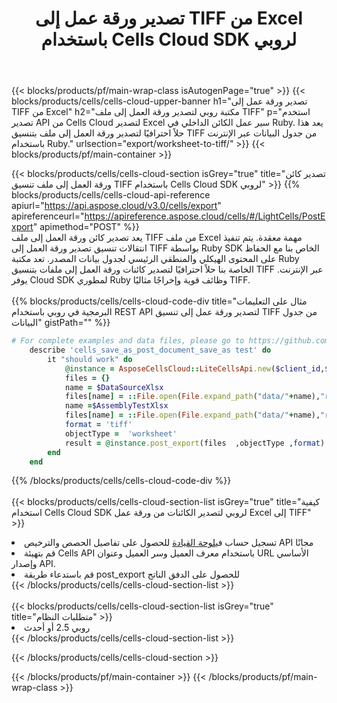 ﻿---
title:  تصدير ورقة عمل إلى TIFF من Excel باستخدام Cells Cloud SDK لروبي
description:  Aspose.Cells Cloud REST API يدعم تصدير الملفات بتنسيق {0} إلى {1} باستخدام {2}.
---
{{< blocks/products/pf/main-wrap-class isAutogenPage="true" >}}
{{< blocks/products/cells/cells-cloud-upper-banner h1="تصدير ورقة عمل إلى TIFF من Excel" h2="مكتبة روبي لتصدير ورقة العمل إلى ملف TIFF" p="استخدم تصدير API من Cells Cloud لتصدير Excel سير عمل الكائن الداخلي في Ruby. يعد هذا حلاً احترافيًا لتصدير ورقة العمل إلى ملف بتنسيق TIFF من جدول البيانات عبر الإنترنت باستخدام Ruby." urlsection="export/worksheet-to-tiff/" >}}
{{< blocks/products/pf/main-container >}}

{{< blocks/products/cells/cells-cloud-section isGrey="true" title="تصدير كائن ورقة العمل إلى ملف تنسيق TIFF باستخدام Cells Cloud SDK لروبي" >}}
{{% blocks/products/cells/cells-cloud-api-reference apiurl="https://api.aspose.cloud/v3.0/cells/export" apireferenceurl="https://apireference.aspose.cloud/cells/#/LightCells/PostExport" apimethod="POST" %}}
<br/>
يعد تصدير كائن ورقة العمل إلى ملف TIFF من ملف Excel مهمة معقدة. يتم تنفيذ انتقالات تنسيق تصدير ورقة العمل إلى TIFF بواسطة Ruby SDK الخاص بنا مع الحفاظ على المحتوى الهيكلي والمنطقي الرئيسي لجدول بيانات المصدر. تعد مكتبة Ruby الخاصة بنا حلاً احترافيًا لتصدير كائنات ورقة العمل إلى ملفات بتنسيق TIFF عبر الإنترنت. يوفر Cloud SDK لمطوري Ruby وظائف قوية وإخراجًا مثاليًا TIFF.
<br/>
<br/>
{{% blocks/products/cells/cells-cloud-code-div title="مثال على التعليمات البرمجية في روبي باستخدام REST API لتصدير ورقة عمل إلى تنسيق TIFF من جدول البيانات" gistPath="" %}}
  
```ruby
# For complete examples and data files, please go to https://github.com/aspose-cells-cloud/aspose-cells-cloud-ruby/
    describe 'cells_save_as_post_document_save_as test' do
        it "should work" do
            @instance = AsposeCellsCloud::LiteCellsApi.new($client_id,$client_secret,"v3.0","https://api.aspose.cloud/")
            files = {}      
            name = $DataSourceXlsx
            files[name] = ::File.open(File.expand_path("data/"+name),"r") 
            name =$AssemblyTestXlsx 
            files[name] = ::File.open(File.expand_path("data/"+name),"r")
            format = 'tiff'
            objectType =  'worksheet'
            result = @instance.post_export(files  ,objectType ,format)    
        end
    end
```
   
{{% /blocks/products/cells/cells-cloud-code-div %}}
<br/>
<br/>
{{< blocks/products/cells/cells-cloud-section-list isGrey="true" title="كيفية استخدام Cells Cloud SDK لروبي لتصدير الكائنات من ورقة عمل Excel إلى TIFF" >}}
<li> تسجيل حساب في<a href="https://dashboard.aspose.cloud/">لوحة القيادة</a> للحصول على تفاصيل الحصص والترخيص API مجانًا</li>
<li>قم بتهيئة Cells API باستخدام معرف العميل وسر العميل وعنوان URL الأساسي وإصدار API.</li>
<li>قم باستدعاء طريقة post_export للحصول على الدفق الناتج</li>
{{< /blocks/products/cells/cells-cloud-section-list >}}
<br/>
<br/>
{{< blocks/products/cells/cells-cloud-section-list isGrey="true" title="متطلبات النظام" >}}
<li>روبي 2.5 أو أحدث</li>
{{< /blocks/products/cells/cells-cloud-section-list >}}

{{< /blocks/products/cells/cells-cloud-section >}}

{{< /blocks/products/pf/main-container >}}
{{< /blocks/products/pf/main-wrap-class >}}
